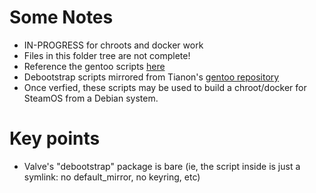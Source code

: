 # Some Notes
* IN-PROGRESS for chroots and docker work
* Files in this folder tree are not complete!
* Reference the gentoo scripts [here](https://github.com/tianon/gentoo-overlay/tree/master/dev-util/debootstrap-valve)
* Debootstrap scripts mirrored from Tianon's [gentoo repository](https://github.com/tianon/gentoo-overlay/tree/master/dev-util/debootstrap-valve/files/scripts)
* Once verfied, these scripts may be used to build a chroot/docker for SteamOS from a Debian system.

# Key points
* Valve's "debootstrap" package is bare (ie, the script inside is just a symlink: no default_mirror, no keyring, etc)
